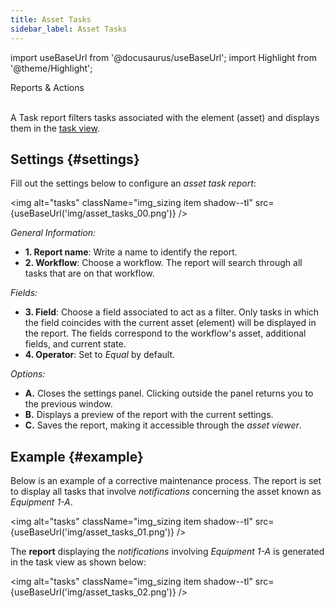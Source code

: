 ```yaml
---
title: Asset Tasks
sidebar_label: Asset Tasks
---
```

import useBaseUrl from '@docusaurus/useBaseUrl';
import Highlight from '@theme/Highlight';

<span className="hero__subtitle">Reports & Actions</span>
<br/>
<br/>

A Task report filters tasks associated with the element (asset) and displays them in the [task view](/docs/documentation/client/taskview).

## Settings {#settings}
Fill out the settings below to configure an _asset task report_:

<img alt="tasks" className="img_sizing item shadow--tl" src={useBaseUrl('img/asset_tasks_00.png')} />
<br/>

_General Information:_

- **<span className="badge badge--danger">1.</span> Report name**: Write a name to identify the report.
- **<span className="badge badge--danger">2.</span> Workflow**: Choose a workflow. The report will search through all tasks that are on that workflow.

_Fields:_

- **<span className="badge badge--danger">3.</span> Field**: Choose a field associated to act as a filter. Only tasks in which the field coincides with the current asset (element) will be displayed in the report. The fields correspond to the workflow's asset, additional fields, and current state.
- **<span className="badge badge--danger">4.</span> Operator**: Set to _Equal_ by default.

_Options:_
- **<span className="badge badge--primary">A.</span>** Closes the settings panel. Clicking outside the panel returns you to the previous window.
- **<span className="badge badge--primary">B.</span>** Displays a preview of the report with the current settings.
- **<span className="badge badge--primary">C.</span>** Saves the report, making it accessible through the _asset viewer_.

## Example {#example}
Below is an example of a corrective maintenance process. The report is set to display all tasks that involve _notifications_ concerning the asset known as _Equipment 1-A_.

<img alt="tasks" className="img_sizing item shadow--tl" src={useBaseUrl('img/asset_tasks_01.png')} />
<br/>

The **report** displaying the _notifications_ involving _Equipment 1-A_ is generated in the task view as shown below:

<img alt="tasks" className="img_sizing item shadow--tl" src={useBaseUrl('img/asset_tasks_02.png')} />
<br/>
